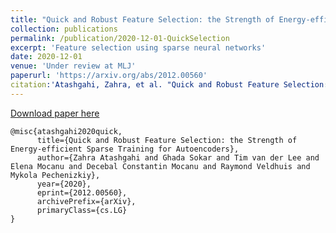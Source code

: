 ```yaml
---
title: "Quick and Robust Feature Selection: the Strength of Energy-efficient Sparse Training for Autoencoders"
collection: publications
permalink: /publication/2020-12-01-QuickSelection
excerpt: 'Feature selection using sparse neural networks'
date: 2020-12-01
venue: 'Under review at MLJ'
paperurl: 'https://arxiv.org/abs/2012.00560'
citation:'Atashgahi, Zahra, et al. "Quick and Robust Feature Selection: the Strength of Energy-efficient Sparse Training for Autoencoders." arXiv preprint arXiv:2012.00560 (2020).'
---
```


[Download paper here](https://arxiv.org/pdf/2012.00560.pdf)

```
@misc{atashgahi2020quick,
      title={Quick and Robust Feature Selection: the Strength of Energy-efficient Sparse Training for Autoencoders}, 
      author={Zahra Atashgahi and Ghada Sokar and Tim van der Lee and Elena Mocanu and Decebal Constantin Mocanu and Raymond Veldhuis and Mykola Pechenizkiy},
      year={2020},
      eprint={2012.00560},
      archivePrefix={arXiv},
      primaryClass={cs.LG}
}
```


